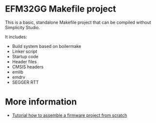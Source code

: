# EFM32GG Makefile project
This is a basic, standalone Makefile project that can be compiled without Simplicity Studio.

It includes:
 - Build system based on boilermake
 - Linker script
 - Startup code
 - Header files
 - CMSIS headers
 - emlib
 - emdrv
 - SEGGER RTT

# More information

 - [Tutorial how to assemble a firmware project from scratch](https://lb9mg.no/2018/04/30/efm32-cortex-m-firmware-project-from-scratch-step-by-step/)
